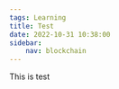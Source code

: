 ```yaml
---
tags: Learning
title: Test 
date: 2022-10-31 10:38:00
sidebar:
    nav: blockchain
---
```

This is test